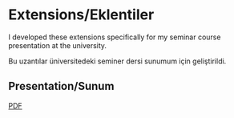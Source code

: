# Extensions/Eklentiler
I developed these extensions specifically for my seminar course presentation at the university.

Bu uzantılar üniversitedeki seminer dersi sunumum için geliştirildi.

## Presentation/Sunum

[PDF](https://github.com/caglayagmuricerr/Extensions/blob/main/CaglaYagmurIcer-ChromeEklentisiSunum.pdf)


